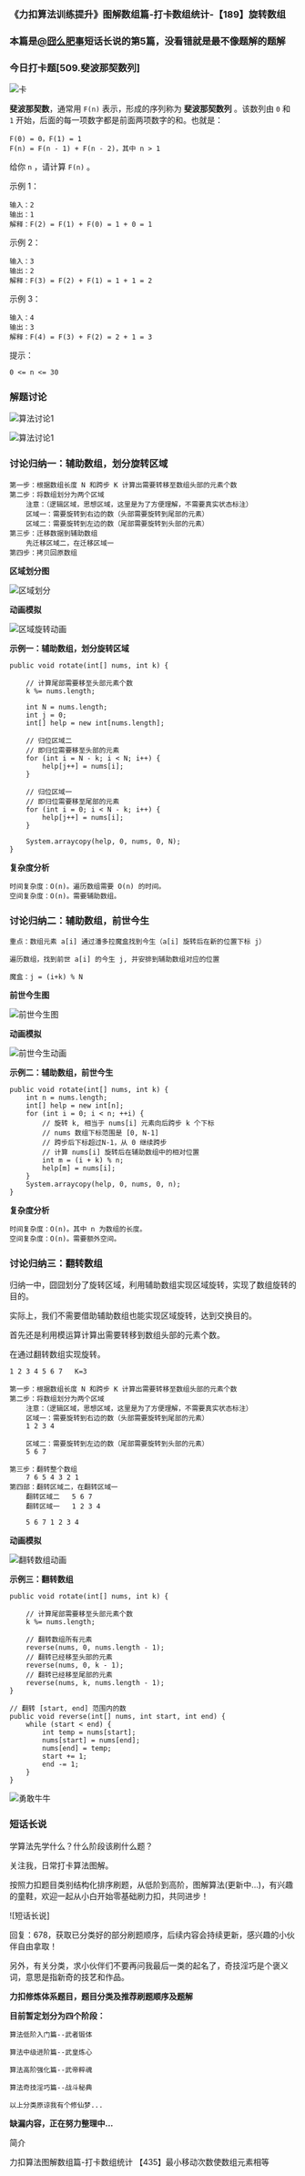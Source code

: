 ### 《力扣算法训练提升》图解数组篇-打卡数组统计-【189】旋转数组

### 本篇是[@囧么肥事](https://leetcode-cn.com/u/jiongmefeishi/)短话长说的第5篇，没看错就是最不像题解的题解

### 今日打卡题[509.斐波那契数列]

![卡](C:\Users\zhiyuan\Desktop\daily-notes\《力扣算法训练提升》\《力扣算法训练提升》动态规划篇\2-《力扣算法训练提升》动态规划-【509】斐波那契数列\卡.png)



**斐波那契数**，通常用 `F(n)` 表示，形成的序列称为 **斐波那契数列** 。该数列由 `0` 和 `1` 开始，后面的每一项数字都是前面两项数字的和。也就是：

```
F(0) = 0，F(1) = 1
F(n) = F(n - 1) + F(n - 2)，其中 n > 1
```

给你 `n` ，请计算 `F(n)` 。

示例 1：

```
输入：2
输出：1
解释：F(2) = F(1) + F(0) = 1 + 0 = 1
```

示例 2：

```
输入：3
输出：2
解释：F(3) = F(2) + F(1) = 1 + 1 = 2
```


示例 3：

```
输入：4
输出：3
解释：F(4) = F(3) + F(2) = 2 + 1 = 3
```


提示：

`0 <= n <= 30`



### 解题讨论

![算法讨论1](C:\Users\tao\Desktop\daily-notes\《力扣算法训练提升》\《力扣算法训练提升》数组篇\4-二维数组\2-《力扣算法训练提升》数组篇-打卡数组操作-【189】旋转数组\算法讨论1.png)

![算法讨论1](C:\Users\tao\Desktop\daily-notes\《力扣算法训练提升》\《力扣算法训练提升》数组篇\4-二维数组\2-《力扣算法训练提升》数组篇-打卡数组操作-【189】旋转数组\算法讨论2.png)



### 讨论归纳一：辅助数组，划分旋转区域


```
第一步：根据数组长度 N 和跨步 K 计算出需要转移至数组头部的元素个数
第二步：将数组划分为两个区域
	注意：（逻辑区域，思想区域，这里是为了方便理解，不需要真实状态标注）
	区域一：需要旋转到右边的数（头部需要旋转到尾部的元素）
	区域二：需要旋转到左边的数（尾部需要旋转到头部的元素）
第三步：迁移数据到辅助数组
	先迁移区域二，在迁移区域一
第四步：拷贝回原数组
```

**区域划分图**

![区域划分](C:\Users\tao\Desktop\daily-notes\《力扣算法训练提升》\《力扣算法训练提升》数组篇\4-二维数组\2-《力扣算法训练提升》数组篇-打卡数组操作-【189】旋转数组\区域划分.png)

**动画模拟**

![区域旋转动画](C:\Users\tao\Desktop\daily-notes\《力扣算法训练提升》\《力扣算法训练提升》数组篇\4-二维数组\2-《力扣算法训练提升》数组篇-打卡数组操作-【189】旋转数组\区域旋转动画.gif)

**示例一：辅助数组，划分旋转区域**

```
public void rotate(int[] nums, int k) {

    // 计算尾部需要移至头部元素个数
    k %= nums.length;

    int N = nums.length;
    int j = 0;
    int[] help = new int[nums.length];

    // 归位区域二
    // 即归位需要移至头部的元素
    for (int i = N - k; i < N; i++) {
        help[j++] = nums[i];
    }

    // 归位区域一
    // 即归位需要移至尾部的元素
    for (int i = 0; i < N - k; i++) {
        help[j++] = nums[i];
    }

    System.arraycopy(help, 0, nums, 0, N);
}
```

**复杂度分析**

```
时间复杂度：O(n)。遍历数组需要 O(n) 的时间。
空间复杂度：O(n)。需要辅助数组。
```

### 讨论归纳二：辅助数组，前世今生


```
重点：数组元素 a[i] 通过潘多拉魔盒找到今生（a[i] 旋转后在新的位置下标 j）

遍历数组，找到前世 a[i] 的今生 j, 并安排到辅助数组对应的位置

魔盒：j = (i+k) % N
```

**前世今生图**

![前世今生图](C:\Users\tao\Desktop\daily-notes\《力扣算法训练提升》\《力扣算法训练提升》数组篇\4-二维数组\2-《力扣算法训练提升》数组篇-打卡数组操作-【189】旋转数组\前世今生图.png)

**动画模拟**

![前世今生动画](C:\Users\tao\Desktop\daily-notes\《力扣算法训练提升》\《力扣算法训练提升》数组篇\4-二维数组\2-《力扣算法训练提升》数组篇-打卡数组操作-【189】旋转数组\前世今生动画.gif)

**示例二：辅助数组，前世今生**

```
public void rotate(int[] nums, int k) {
    int n = nums.length;
    int[] help = new int[n];
    for (int i = 0; i < n; ++i) {
        // 旋转 k, 相当于 nums[i] 元素向后跨步 k 个下标
        // nums 数组下标范围是 [0, N-1]
        // 跨步后下标超过N-1，从 0 继续跨步
        // 计算 nums[i] 旋转后在辅助数组中的相对位置
        int m = (i + k) % n;
        help[m] = nums[i];
    }
    System.arraycopy(help, 0, nums, 0, n);
}
```

**复杂度分析**

```
时间复杂度：O(n)。其中 n 为数组的长度。
空间复杂度：O(n)。需要额外空间。
```

### 讨论归纳三：翻转数组

归纳一中，囧囧划分了旋转区域，利用辅助数组实现区域旋转，实现了数组旋转的目的。

实际上，我们不需要借助辅助数组也能实现区域旋转，达到交换目的。

首先还是利用模运算计算出需要转移到数组头部的元素个数。

在通过翻转数组实现旋转。

```
1 2 3 4 5 6 7   K=3

第一步：根据数组长度 N 和跨步 K 计算出需要转移至数组头部的元素个数
第二步：将数组划分为两个区域
	注意：（逻辑区域，思想区域，这里是为了方便理解，不需要真实状态标注）
	区域一：需要旋转到右边的数（头部需要旋转到尾部的元素）
	1 2 3 4
	
	区域二：需要旋转到左边的数（尾部需要旋转到头部的元素）
	5 6 7
	
第三步：翻转整个数组 
	7 6 5 4 3 2 1
第四部：翻转区域二，在翻转区域一
	翻转区域二   5 6 7
	翻转区域一   1 2 3 4
	
	5 6 7 1 2 3 4	
```

**动画模拟**

![翻转数组动画](C:\Users\tao\Desktop\daily-notes\《力扣算法训练提升》\《力扣算法训练提升》数组篇\4-二维数组\2-《力扣算法训练提升》数组篇-打卡数组操作-【189】旋转数组\翻转数组动画.gif)

**示例三：翻转数组**

```
public void rotate(int[] nums, int k) {

    // 计算尾部需要移至头部元素个数
    k %= nums.length;

    // 翻转数组所有元素
    reverse(nums, 0, nums.length - 1);
    // 翻转已经移至头部的元素
    reverse(nums, 0, k - 1);
    // 翻转已经移至尾部的元素
    reverse(nums, k, nums.length - 1);
}

// 翻转 [start, end] 范围内的数
public void reverse(int[] nums, int start, int end) {
    while (start < end) {
        int temp = nums[start];
        nums[start] = nums[end];
        nums[end] = temp;
        start += 1;
        end -= 1;
    }
}
```

![勇敢牛牛](C:\Users\tao\Desktop\daily-notes\《力扣算法训练提升》\《力扣算法训练提升》数组篇\4-二维数组\2-《力扣算法训练提升》数组篇-打卡数组操作-【189】旋转数组\勇敢牛牛.gif)

### 短话长说

学算法先学什么？什么阶段该刷什么题？

关注我，日常打卡算法图解。

按照力扣题目类别结构化排序刷题，从低阶到高阶，图解算法(更新中...)，有兴趣的童鞋，欢迎一起从小白开始零基础刷力扣，共同进步！

![短话长说]

回复：678，获取已分类好的部分刷题顺序，后续内容会持续更新，感兴趣的小伙伴自由拿取！

另外，有关分类，求小伙伴们不要再问我最后一类的起名了，奇技淫巧是个褒义词，意思是指新奇的技艺和作品。



**力扣修炼体系题目，题目分类及推荐刷题顺序及题解**

**目前暂定划分为四个阶段：**

```
算法低阶入门篇--武者锻体

算法中级进阶篇--武皇炼心

算法高阶强化篇--武帝粹魂

算法奇技淫巧篇--战斗秘典

以上分类原谅我有个修仙梦...
```

**缺漏内容，正在努力整理中...**









简介

力扣算法图解数组篇-打卡数组统计
【435】最小移动次数使数组元素相等
